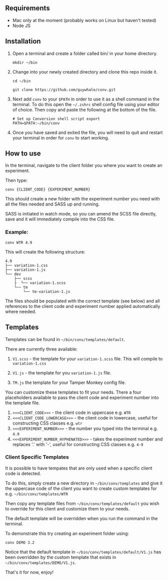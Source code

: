 ## Requirements
- Mac only at the moment (probably works on Linux but haven't tested)
- Node JS

## Installation
1. Open a terminal and create a folder called bin/ in your home directory.

    `mkdir ~/bin`

2. Change into your newly created directory and clone this repo inside it.
    
    `cd ~/bin`
    
    `git clone https://github.com/guywhale/conv.git`

3. Next add `conv` to your `$PATH` in order to use it as a shell command in the terminal. To do this open the `~/.zshrc` shell config file using your editor of choice. Then copy and paste the following at the bottom of the file.

    ```
    # Set up Conversion shell script export
    PATH=$PATH:~/bin/conv
    ```
4. Once you have saved and exited the file, you will need to quit and restart your terminal in order for `conv` to start working.

## How to use
In the terminal, navigate to the client folder you where you want to create an experiment.

Then type:

`conv {CLIENT_CODE} {EXPERIMENT_NUMBER}`

This should create a new folder with the experiment number you need with all the files needed and SASS up and running.

SASS is initiated in watch mode, so you can amend the SCSS file directly, save and it will immediately compile into the CSS file.

### Example:
`conv WTR 4.9`

This will create the following structure:
    

```
4.9
├── variation-1.css
├── variation-1.js
└── dev
    ├── scss
    ├  └── variation-1.scss
    └── tm
        └── tm-variation-1.js
```

The files should be populated with the correct template (see below) and all references to the client code and experiment number applied automatically where needed.

## Templates
Templates can be found in `~/bin/conv/templates/default`.

There are currently three available:
1) `V1.scss` - the template for your `variation-1.scss` file. This will compile to `variation-1.css`

2) `V1.js` - the template for you `variation-1.js` file.

3) `TM.js` the template for your Tamper Monkey config file.

You can customize these templates to fit your needs. There a four placeholders available to pass the client code and experiment number into the template file.
1) `<<<CLIENT_CODE>>>` - the client code in uppercase e.g. `WTR`
2) `<<<CLIENT_CODE_LOWERCASE>>>` - the client code in lowercase, useful for constructing CSS classes e.g. `wtr`
3) `<<<EXPERIMENT_NUMBER>>>` - the number you typed into the terminal e.g. `4.9`
4) `<<<EXPERIMENT_NUMBER_HYPHENATED>>>` - takes the experiment number and replaces '.' with '-', useful for constructing CSS classes e.g. `4-9`

### Client Specific Templates
It is possible to have tempates that are only used when a specific client code is detected.

To do this, simply create a new directory in `~/bin/conv/templates` and give it the uppercase code of the client you want to create custom templates for e.g. `~/bin/conv/templates/WTR`

Then copy any template files from `~/bin/conv/templates/default` you wish to override for this client and customize them to your needs.

The default template will be overridden when you run the command in the terminal.

To demonstrate this try creating an experiment folder using:

`conv DEMO 3.2`

Notice that the default template in `~/bin/conv/templates/default/V1.js` has been overridden by the custom template that exists in `~/bin/conv/templates/DEMO/V1.js`.

That's it for now, enjoy!
